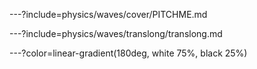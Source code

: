 ---?include=physics/waves/cover/PITCHME.md

---?include=physics/waves/translong/translong.md

---?color=linear-gradient(180deg, white 75%, black 25%)
